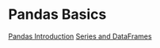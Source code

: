 # Pandas Basics

[Pandas Introduction](https://github.com/yangshiteng/StatQuest-Study-Notes/blob/main/python/pandas%20introduction.md)
[Series and DataFrames]()
